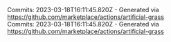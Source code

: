 Commits: 2023-03-18T16:11:45.820Z - Generated via https://github.com/marketplace/actions/artificial-grass
<br>
Commits: 2023-03-18T16:11:45.820Z - Generated via https://github.com/marketplace/actions/artificial-grass
<br>
